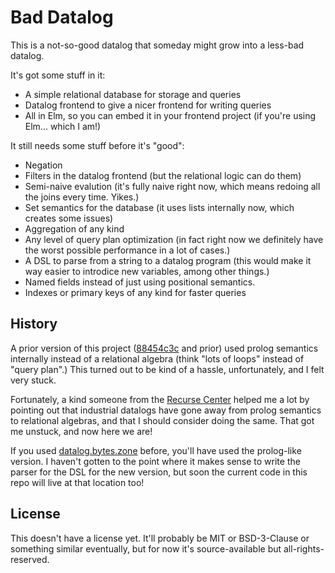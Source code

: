 # Bad Datalog

This is a not-so-good datalog that someday might grow into a less-bad datalog.

It's got some stuff in it:

- A simple relational database for storage and queries
- Datalog frontend to give a nicer frontend for writing queries
- All in Elm, so you can embed it in your frontend project (if you're using Elm... which I am!)

It still needs some stuff before it's "good":

- Negation
- Filters in the datalog frontend (but the relational logic can do them)
- Semi-naive evalution (it's fully naive right now, which means redoing all the joins every time. Yikes.)
- Set semantics for the database (it uses lists internally now, which creates some issues)
- Aggregation of any kind
- Any level of query plan optimization (in fact right now we definitely have the worst possible performance in a lot of cases.)
- A DSL to parse from a string to a datalog program (this would make it way easier to introdice new variables, among other things.)
- Named fields instead of just using positional semantics.
- Indexes or primary keys of any kind for faster queries

## History

A prior version of this project ([88454c3c](https://git.bytes.zone/brian/bad-datalog/commit/88454c3cf2153121384735fe5488286e724eef54) and prior) used prolog semantics internally instead of a relational algebra (think "lots of loops" instead of "query plan".)
This turned out to be kind of a hassle, unfortunately, and I felt very stuck.

Fortunately, a kind someone from the [Recurse Center](https://www.recurse.com/) helped me a lot by pointing out that industrial datalogs have gone away from prolog semantics to relational algebras, and that I should consider doing the same.
That got me unstuck, and now here we are!

If you used [datalog.bytes.zone](https://datalog.bytes.zone) before, you'll have used the prolog-like version.
I haven't gotten to the point where it makes sense to write the parser for the DSL for the new version, but soon the current code in this repo will live at that location too!

## License

This doesn't have a license yet.
It'll probably be MIT or BSD-3-Clause or something similar eventually, but for now it's source-available but all-rights-reserved.
